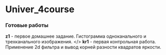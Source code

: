 # Univer_4course


### Готовые работы

**z1** - первое домашнее задание. Гистограмма одноканального и трехканального изображения. </>
**kr1** - первая контрольная работа. Применение 2d фильтра и вывод корней разности квадратов яркости.
